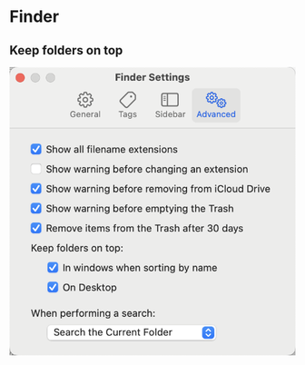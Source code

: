 # Finder

## Keep folders on top

![Keep folders on top](Mac.Finder.Settings.Advanced.KeepFoldersOnTop.png)



